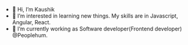 - 👋 Hi, I’m Kaushik
- 👀 I’m interested in learning new things. My skills are in Javascript, Angular, React.
- 🌱 I’m currently working as Software developer(Frontend developer) @Peoplehum.

<!---
kaushik1580/kaushik1580 is a ✨ special ✨ repository because its `README.md` (this file) appears on your GitHub profile.
You can click the Preview link to take a look at your changes.
--->
